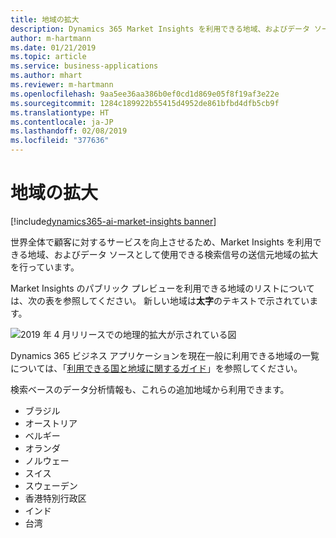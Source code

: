 ```yaml
---
title: 地域の拡大
description: Dynamics 365 Market Insights を利用できる地域、およびデータ ソースとして使用できる検索信号の送信元地域の拡大を行っています。
author: m-hartmann
ms.date: 01/21/2019
ms.topic: article
ms.service: business-applications
ms.author: mhart
ms.reviewer: m-hartmann
ms.openlocfilehash: 9aa5ee36aa386b0ef0cd1d869e05f8f19af3e22e
ms.sourcegitcommit: 1284c189922b55415d4952de861bfbd4dfb5cb9f
ms.translationtype: HT
ms.contentlocale: ja-JP
ms.lasthandoff: 02/08/2019
ms.locfileid: "377636"
---
```

#  <a name="geographic-expansion"></a>地域の拡大
[!include[dynamics365-ai-market-insights banner](../../includes/dynamics365-ai-market-insights.md)]

世界全体で顧客に対するサービスを向上させるため、Market Insights を利用できる地域、およびデータ ソースとして使用できる検索信号の送信元地域の拡大を行っています。  

Market Insights のパブリック プレビューを利用できる地域のリストについては、次の表を参照してください。 新しい地域は**太字**のテキストで示されています。

![2019 年 4 月リリースでの地理的拡大が示されている図](media/geographic-expansion.png "2019 年 4 月リリースでの地理的拡大")

Dynamics 365 ビジネス アプリケーションを現在一般に利用できる地域の一覧については、「[利用できる国と地域に関するガイド](https://aka.ms/dynamics_365_international_availability_deck)」を参照してください。 

検索ベースのデータ分析情報も、これらの追加地域から利用できます。  
 
- ブラジル 
- オーストリア 
- ベルギー 
- オランダ 
- ノルウェー 
- スイス 
- スウェーデン 
- 香港特別行政区 
- インド 
- 台湾 
